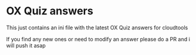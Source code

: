 # OX Quiz answers
 
 
 This just contains an ini file with the latest OX Quiz answers for cloudtools
 
 If you find any new ones or need to modify an answer please do a PR and i will push it asap
